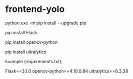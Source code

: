 # frontend-yolo

<!-- Atualiza o PIP -->
python.exe -m pip install --upgrade pip

<!-- Instala o Flask -->
pip install Flask

<!-- Instala o cv2 OPENCV -->
pip install opencv-python

<!-- Instala o Ultralytics -->
pip install ultralytics

Example (requirements.txt):

Flask==3.1.0
opencv-python==4.10.0.84
ultralytics==8.3.38